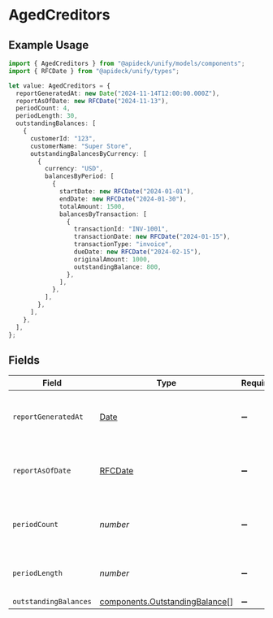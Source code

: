 # AgedCreditors

## Example Usage

```typescript
import { AgedCreditors } from "@apideck/unify/models/components";
import { RFCDate } from "@apideck/unify/types";

let value: AgedCreditors = {
  reportGeneratedAt: new Date("2024-11-14T12:00:00.000Z"),
  reportAsOfDate: new RFCDate("2024-11-13"),
  periodCount: 4,
  periodLength: 30,
  outstandingBalances: [
    {
      customerId: "123",
      customerName: "Super Store",
      outstandingBalancesByCurrency: [
        {
          currency: "USD",
          balancesByPeriod: [
            {
              startDate: new RFCDate("2024-01-01"),
              endDate: new RFCDate("2024-01-30"),
              totalAmount: 1500,
              balancesByTransaction: [
                {
                  transactionId: "INV-1001",
                  transactionDate: new RFCDate("2024-01-15"),
                  transactionType: "invoice",
                  dueDate: new RFCDate("2024-02-15"),
                  originalAmount: 1000,
                  outstandingBalance: 800,
                },
              ],
            },
          ],
        },
      ],
    },
  ],
};
```

## Fields

| Field                                                                                         | Type                                                                                          | Required                                                                                      | Description                                                                                   | Example                                                                                       |
| --------------------------------------------------------------------------------------------- | --------------------------------------------------------------------------------------------- | --------------------------------------------------------------------------------------------- | --------------------------------------------------------------------------------------------- | --------------------------------------------------------------------------------------------- |
| `reportGeneratedAt`                                                                           | [Date](https://developer.mozilla.org/en-US/docs/Web/JavaScript/Reference/Global_Objects/Date) | :heavy_minus_sign:                                                                            | The exact date and time the report was generated.                                             | 2024-11-14T12:00:00.000Z                                                                      |
| `reportAsOfDate`                                                                              | [RFCDate](../../types/rfcdate.md)                                                             | :heavy_minus_sign:                                                                            | The cutoff date for transactions included in the report.                                      | 2024-11-13                                                                                    |
| `periodCount`                                                                                 | *number*                                                                                      | :heavy_minus_sign:                                                                            | Number of aging periods shown in the report.                                                  | 4                                                                                             |
| `periodLength`                                                                                | *number*                                                                                      | :heavy_minus_sign:                                                                            | Length of each aging period in days.                                                          | 30                                                                                            |
| `outstandingBalances`                                                                         | [components.OutstandingBalance](../../models/components/outstandingbalance.md)[]              | :heavy_minus_sign:                                                                            | N/A                                                                                           |                                                                                               |
